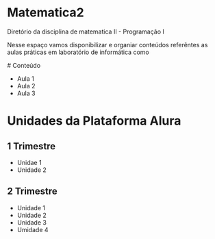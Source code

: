# Matematica2
<p>Diretório da disciplina de matematica II - Programação I</P>
<P>Nesse espaço vamos disponibilizar e organiar conteúdos referêntes as aulas práticas em laboratório de informática como</P>
# Conteúdo

  - Aula 1
  - Aula 2
  - Aula 3

# Unidades da Plataforma Alura
## 1 Trimestre
  - Unidae 1
  - Unidade 2

## 2 Trimestre
  - Unidade 1
  - Unidade 2
  - Unidade 3
  - Umidade 4 
